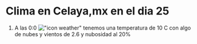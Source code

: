 # Clima en Celaya,mx en el dia 25

1. A las 0:0 !["icon weather"](http://openweathermap.org/img/w/02n.png) tenemos una temperatura de 10 C con algo de nubes y  vientos de 2.6 y nubosidad al 20%
